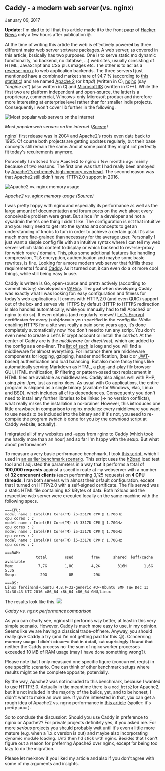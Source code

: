 ## Caddy - a modern web server (vs. nginx)
January 09, 2017

__Update:__ I'm glad to tell that this article made it to the front page of [Hacker News](https://news.ycombinator.com/news) only a few hours after publication 🤓.

At the time of writing this article the web is effectively powered by three different major web server software packages. A web server, as covered in this article, basically has two purposes. One is to serve static (no dynamic functionality, no backend, no databse, ...) web sites, usually consisting of HTML, JavaScript and CSS plus images etc. The other is to act as a [reverse-proxy](https://en.wikipedia.org/wiki/Reverse_proxy) to web application backends. The three servers I just mentioned have a combined market share of 94.7 % (according to [this statistic](https://w3techs.com/technologies/overview/web_server/all)) and are named [Apache 2](https://httpd.apache.org/) (or _httpd_) (written in C), [nginx](https://www.nginx.com/solutions/web-server/) (say _"engine ex"_) (also written in C) and [Microsoft IIS](https://www.iis.net/) (written in C++). While the first two are platform independent and open-source, the latter is a proprietary, commercial, Windows-only Microsoft product and therefore more interesting at enterprise level rather than for smaller indie projects. Consequently I won't cover IIS further in the following. 

![Most popular web servers on the internet](assets/img/webservers.png)

_Most popular web servers on the internet ([Source](https://w3techs.com/technologies/overview/web_server/all))_

nginx' first release was in 2004 and Apache2's roots even date back to 1995. Of course both projects are getting updates regularly, but their base concepts still remain the same. And at some point they might not perfectly fit today's requirements anymore. 

Personally I switched from Apache2 to nginx a few months ago mainly because of two reasons. The first one was that I had really been annoyed by [Apache2's extremely high memory overhead](https://help.dreamhost.com/hc/en-us/articles/215945987-Web-server-performance-comparison). The second reason was that Apache2 still didn't have HTTP/2.0 support in 2016.

![Apache2 vs. nginx memory usage](https://objects-us-west-1.dream.io/kbimages/images/Webserver_memory_graph.jpg)

_Apache2 vs. nginx memory usage ([Source](https://help.dreamhost.com/hc/en-us/articles/215945987-Web-server-performance-comparison))_

I was pretty happy with nginx and especially its performance as well as the large amount of documentation and forum posts on the web about every conceivable problem were great. But since I'm a developer and not a sysadmin there's one thing I didn't like. The configuration is not that intuitive and you really need to get into the syntax and concepts to get an understanding of knobs to turn in order to achieve a certain goal. It's also much more fine-grained than necessary for the average user. Personally I just want a simple config file with an intuitive syntax where I can tell my web server which static content to display or which backend to reverse-proxy for which route / domain. This, plus some additional features like handling compression, TLS encryption, authentication and maybe some basic rewrites, is fine. Looking for a more modern web server that fulfills these requirements I found [Caddy](https://caddyserver.com). As it turned out, it can even do a lot more cool things, while still being easy to use.

Caddy is written is Go, open-source and pretty actively (according to commit history) developed on [GitHub](https://github.com/mholt/caddy). The goal when developing Caddy was exactly what I was looking for: easy configuration and fitness for today's web applications. It comes with HTTP/2.0 (and even QUIC) support out of the box and serves via HTTPS by default (HTTP to HTTPS redirection is also handled automatically, while you manually had to tell Apache2 or nginx to do so). It even obtains (and regularly renews!) [Let's Encrypt](https://letsencrypt.org/) certificates for every (sub)domain you specified in the config file. While enabling HTTPS for a site was really a pain some years ago, it's done completely automatically now. You don't need to run any script. You don't even need to create a Let's Encrypt account or install the _certbot_. At the center of Caddy are is the _middleware_ (or _directives_), which are added to the config as a one-liner. The [list of such](https://caddyserver.com/docs/) is long and you will find a middleware for almost everything. For instance there are middleware components for logging, gzipping, header modification, (basic or [JWT](https://jwt.io)-based) authentication and load balancing. But also more fancy things like automatically serving Markdown as HTML, a plug-and-play file browser GUI, HTML minification, IP filtering or pattern-based text replacement in HTML files are available as middlewares. Caddy also aligns well with PHP, using _php-fpm_, just as nginx does. As usual with Go applications, the entire program is shipped as a single binary (available for Windows, Mac, Linux and BSD), which includes all of its dependencies. Consequently you don't need to install any further libraries to be linked (-> no version conflicts), what really makes the installation a no-brainer. However, this introduces one little drawback in comparison to nginx modules: every middleware you want to use needs to be included into the binary and if it's not, you need to re-compile the program (which is done for you by the download script at Caddy website, actually). 

I migrated all of my websites and -apps from nginx to Caddy (which took me hardly more than an hour) and so far I'm happy with the setup. But what about performance?

To measure a very basic performance benchmark, I took [this script](https://github.com/n1try/http-server-benchmarks/blob/master/run-load.sh), which I used in [an earlier benchmark scenario](https://ferdinand-muetsch.de/http-performance-java-jersey-vs-go-vs-nodejs.html). This script uses the [h2load](https://github.com/nghttp2/nghttp2#benchmarking-tool) load test tool and I adjusted the parameters in a way that it performs a total of __100,000 requests__ against a specific route at my webserver with a number of __32 concurrent clients__ (each performing 3,125 requests) on __4 CPU threads__. I ran both servers with almost their default configuration, except that I turned on HTTP/2.0 with a self-signed certificate. The file served was a static HTML file containing 6.2 kBytes of data. Both h2load and the respective web server were executed locally on the same machine with the following specs.

```
===CPU:
model name : Intel(R) Core(TM) i5-3317U CPU @ 1.70GHz
cpu cores : 2
model name : Intel(R) Core(TM) i5-3317U CPU @ 1.70GHz
cpu cores : 2
model name : Intel(R) Core(TM) i5-3317U CPU @ 1.70GHz
cpu cores : 2
model name : Intel(R) Core(TM) i5-3317U CPU @ 1.70GHz
cpu cores : 2
 
===RAM: 
              total        used        free      shared  buff/cache   available
Mem:           7,7G        1,8G        4,2G        316M        1,6G        5,3G
Swap:           29G          0B         29G
 
===OS: 
Linux ferdinand-ubuntu 4.8.0-32-generic #34-Ubuntu SMP Tue Dec 13 14:30:43 UTC 2016 x86_64 x86_64 x86_64 GNU/Linux
```

The results look like this.
![](assets/img/webserver_performance.png)

_Caddy vs. nginx performance comparison_

As you can clearly see, nginx still performs way better, at least in this very simple scenario. However, Caddy is much more easy to use, in my opinion. Seems like we are having a classical trade-off here. Anyway, you should really give Caddy a try (and I'm not getting paid for this 😉). Concerning memory usage: I didn't observe that in detail, but suprisingly I found that neither the Caddy process nor the sum of nginx worker processes exceeded 10 MB of RAM usage (may I have done something wrong?).

Please note that I only measured one specific figure (concurrent req/s) in one specific scenario. One can think of other benchmark setups where results might be the complete opposite, potentially.

By the way, Apache2 was not included to this benchmark, because I wanted to use HTTP/2.0. Actually in the meantime there is a `mod_http2` for Apache2, but it's not included in the majority of the builds, yet, and to be honest, I didn't want to make an own one. If you're interested in that, you can get a rough idea of Apache2 vs. nginx performance in [this article](https://help.dreamhost.com/hc/en-us/articles/215945987-Web-server-performance-comparison) (spoiler: it's pretty poor).

So to conclude the discussion: Should you use Caddy in preference to nginx or Apache2? For private projects definitely yes, if you asked me. For more _serious_ projects you should probably wait until it's even a little more mature (e.g. when a 1.x.x version is out) and maybe also incorporating dynamic module loading. Until then I'd stick with nginx. Besides that I can't figure out a reason for preferring Apache2 over nginx, except for being too lazy to do the migration.

Please let me know if you liked my article and also if you don't agree with some of my arguments and insights.